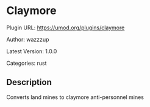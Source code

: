 # Claymore

Plugin URL: https://umod.org/plugins/claymore

Author: wazzzup

Latest Version: 1.0.0

Categories: rust

## Description

Converts land mines to claymore anti-personnel mines
